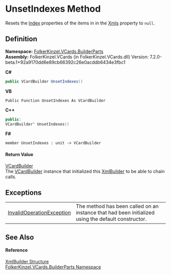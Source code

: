 # UnsetIndexes Method


Resets the <a href="70c82664-4c95-c20f-f819-7fba4087eead.md">Index</a> properties of the items in in the <a href="72934059-97f9-72e4-6010-1ce0c34221d5.md">Xmls</a> property to `null`.



## Definition
**Namespace:** <a href="30716183-7f69-ceb8-b5fe-4d9f23e7fd2b.md">FolkerKinzel.VCards.BuilderParts</a>  
**Assembly:** FolkerKinzel.VCards (in FolkerKinzel.VCards.dll) Version: 7.2.0-beta.1+92a9170dd6e89cb66392c26e0acddb6434e3fbc1

**C#**
``` C#
public VCardBuilder UnsetIndexes()
```
**VB**
``` VB
Public Function UnsetIndexes As VCardBuilder
```
**C++**
``` C++
public:
VCardBuilder^ UnsetIndexes()
```
**F#**
``` F#
member UnsetIndexes : unit -> VCardBuilder 
```



#### Return Value
<a href="4254b25b-c39b-3224-d22e-0072642cabb3.md">VCardBuilder</a>  
The <a href="4254b25b-c39b-3224-d22e-0072642cabb3.md">VCardBuilder</a> instance that initialized this <a href="20185480-4542-f3f6-3192-0b1f202ba2f3.md">XmlBuilder</a> to be able to chain calls.

## Exceptions
<table>
<tr>
<td><a href="https://learn.microsoft.com/dotnet/api/system.invalidoperationexception" target="_blank" rel="noopener noreferrer">InvalidOperationException</a></td>
<td>The method has been called on an instance that had been initialized using the default constructor.</td></tr>
</table>

## See Also


#### Reference
<a href="20185480-4542-f3f6-3192-0b1f202ba2f3.md">XmlBuilder Structure</a>  
<a href="30716183-7f69-ceb8-b5fe-4d9f23e7fd2b.md">FolkerKinzel.VCards.BuilderParts Namespace</a>  
